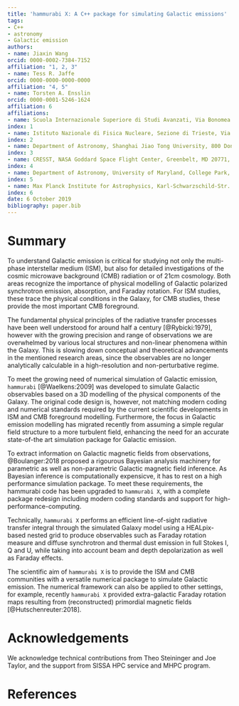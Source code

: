 ```yaml
---
title: 'hammurabi X: A C++ package for simulating Galactic emissions'
tags:
- C++
- astronomy
- Galactic emission
authors:
- name: Jiaxin Wang
orcid: 0000-0002-7384-7152
affiliation: "1, 2, 3"
- name: Tess R. Jaffe
orcid: 0000-0000-0000-0000
affiliation: "4, 5"
- name: Torsten A. Ensslin
orcid: 0000-0001-5246-1624
affiliation: 6
affiliations:
- name: Scuola Internazionale Superiore di Studi Avanzati, Via Bonomea 265, 34136 Trieste, Italy
index: 1
- name: Istituto Nazionale di Fisica Nucleare, Sezione di Trieste, Via Bonomea 265, 34136 Trieste, Italy
index: 2
- name: Department of Astronomy, Shanghai Jiao Tong University, 800 Dongchuan Road, 200240 Shanghai, China
index: 3
- name: CRESST, NASA Goddard Space Flight Center, Greenbelt, MD 20771, USA
index: 4
- name: Department of Astronomy, University of Maryland, College Park, MD, 20742, USA
index: 5
- name: Max Planck Institute for Astrophysics, Karl-Schwarzschild-Str. 1, D-85741 Garching, Germany
index: 6
date: 6 October 2019
bibliography: paper.bib
---
```


# Summary

To understand Galactic emission is critical for studying not only the multi-phase 
interstellar medium (ISM), but also for detailed investigations of the cosmic microwave 
background (CMB) radiation or of  21cm cosmology.
Both areas recognize the importance of physical modelling of Galactic polarized 
synchrotron emission, absorption, and Faraday rotation. For ISM studies, these trace the 
physical conditions in the Galaxy, for CMB studies, these provide the most important 
CMB foreground.

The fundamental physical principles of the radiative transfer processes have been well 
understood for around half a century [@Rybicki:1979], however with the growing precision 
and range of observations we are overwhelmed by various local structures and non-linear 
phenomena within the Galaxy.
This is slowing down conceptual and theoretical advancements in the mentioned research 
areas, since the observables are no longer analytically calculable in a high-resolution and 
non-perturbative regime.

To meet the growing need of numerical simulation of Galactic emission, ``hammurabi`` 
[@Waelkens:2009] was developed to simulate Galactic observables based on a 3D 
modelling of the  physical components of the Galaxy.
The original code design is, however, not matching modern coding and numerical 
standards required by the current scientific developments in ISM and CMB foreground 
modelling.
Furthermore, the focus in Galactic emission modelling has migrated recently 
from assuming a simple regular field structure to a more turbulent field, enhancing the 
need for an accurate state-of-the art simulation package for Galactic emission.

To extract information on Galactic magnetic fields from observations,
@Boulanger:2018 proposed a rigourous Bayesian analysis machinery for parametric as 
well as non-parametric Galactic magnetic field inference. 
As Bayesian inference is computationally expensicve, it has to rest on a high performance 
simulation package. To meet these requirements, the hammurabi code has been upgraded 
to ``hammurabi X``, with a complete package redesign including modern coding 
standards and support for high-performance-computing.

Technically, ``hammurabi X`` performs an efficient line-of-sight radiative transfer integral 
through the simulated Galaxy model using a HEALpix-based nested grid to produce 
observables such as Faraday rotation measure and diffuse synchrotron and thermal dust 
emission in full Stokes I, Q and U, while taking into account beam and depth depolarization 
as well as Faraday effects.

The scientific aim of ``hammurabi X`` is to provide the ISM and CMB communities 
with a versatile numerical package to simulate Galactic emission.
The numerical framework can also be applied to other settings, for example, recently 
``hammurabi X`` provided extra-galactic Faraday rotation maps resulting from 
(reconstructed) primordial magnetic fields [@Hutschenreuter:2018].

# Acknowledgements

We acknowledge technical contributions from Theo Steininger and Joe Taylor,
and the support from SISSA HPC service and MHPC program.

# References
